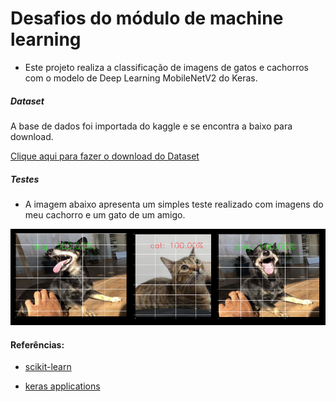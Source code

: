 # Desafios do módulo de machine learning

* Este projeto realiza a classificação de imagens de gatos e cachorros com o modelo de Deep Learning MobileNetV2 do Keras. 

##### Dataset
A base de dados foi importada do kaggle e se encontra a baixo para download. 

[Clique aqui para fazer o download do Dataset](https://www.kaggle.com/datasets/tongpython/cat-and-dog)


##### Testes

* A imagem abaixo apresenta um simples teste realizado com imagens do meu cachorro e um gato de um amigo.

![alt text](image_test.png)





#### Referências: 
* [scikit-learn](https://scikit-learn.org/stable/index.html)

* [keras applications](https://keras.io/api/applications/)
